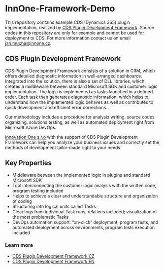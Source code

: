 # InnOne-Framework-Demo
This repository contains example CDS (Dynamics 365) plugin implementation, realized by [CDS Plugin Development Framework](https://appsource.microsoft.com/en/product/dynamics-365/innovationonesro1585927428411.plugindevframework?tab=Overview). Source codes in this repository are only for example and cannot be used for deployment to CDS. For more information contact us on email jan.mucha@innone.cz.
## CDS Plugin Development Framework
CDS Plugin Development Framework consists of a solution in CRM, which offers detailed diagnostic information in well-arranged dashboards.  Integrated into the solution, there is also a set of DLL libraries, which creates a middleware between standard Microsoft SDK and customer logic implementation. The logic is implemented as tasks launched in a defined order. Each task then generates diagnostic information, which helps to understand how the implemented logic behaves as well as contributes to quick development and efficient error corrections. 

Our methodology includes a procedure for analysis writing, source codes organizing, solutions testing, as well as automated deployment right from Microsoft Azure DevOps.

[Innovation One s.r.o](https://innone.cz/) with the support of CDS Plugin Development Framework can help you analyze your business issues and correctly set the methods of development tailor-made right to your needs. 

## Key Properties
  - Middleware between the implemented logic in plugins and standard Microsoft SDK
  - Tool interconnecting the customer logic analysis with the written code, program testing included
  - Helps to achieve a clear and understandable structure and organization of coding
  - Structuring into logical units called Tasks
  - Clear logs from individual Task runs, relations included; visualization of the most problematic Tasks
  - DevOps automation support: “on-click” deployment, program tests, and automated deployment across environments, program tests execution included

### Learn more
- [CDS Plugin Development Framework CZ](https://query.prod.cms.rt.microsoft.com/cms/api/am/binary/RE4zhHD)
- [CDS Plugin Development Framework EN](https://query.prod.cms.rt.microsoft.com/cms/api/am/binary/RE4zhHE)

